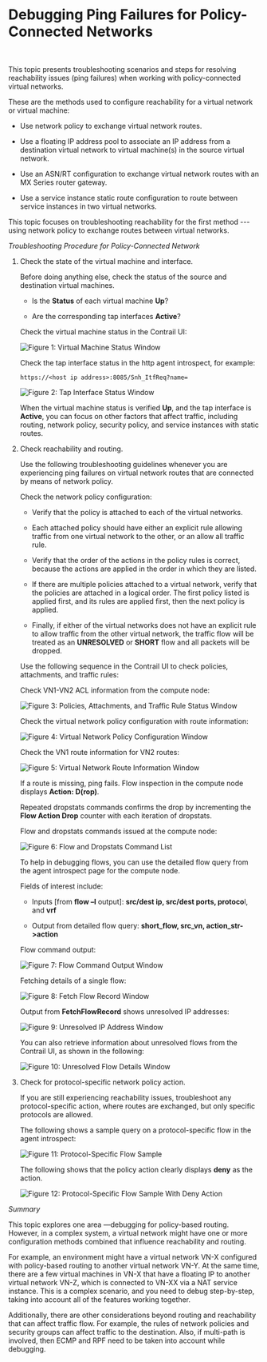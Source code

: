 # Debugging Ping Failures for Policy-Connected Networks

 

This topic presents troubleshooting scenarios and steps for resolving
reachability issues (ping failures) when working with policy-connected
virtual networks.

These are the methods used to configure reachability for a virtual
network or virtual machine:

-   Use network policy to exchange virtual network routes.

-   Use a floating IP address pool to associate an IP address from a
    destination virtual network to virtual machine(s) in the source
    virtual network.

-   Use an ASN/RT configuration to exchange virtual network routes with
    an MX Series router gateway.

-   Use a service instance static route configuration to route between
    service instances in two virtual networks.

This topic focuses on troubleshooting reachability for the first method
--- using network policy to exchange routes between virtual networks.

*Troubleshooting Procedure for Policy-Connected Network*

1.  <span id="jd0e35">Check the state of the virtual machine and
    interface.</span>

    Before doing anything else, check the status of the source and
    destination virtual machines.

    -   Is the **Status** of each virtual machine **Up**?

    -   Are the corresponding tap interfaces **Active**?

    Check the virtual machine status in the Contrail UI:

    ![Figure 1: Virtual Machine Status Window](images/s041980.gif)

    Check the tap interface status in the http agent introspect, for
    example:

    `https://<host ip address>:8085/Snh_ItfReq?name=`

    ![Figure 2: Tap Interface Status Window](images/s041981.gif)

    When the virtual machine status is verified **Up**, and the tap
    interface is **Active**, you can focus on other factors that affect
    traffic, including routing, network policy, security policy, and
    service instances with static routes.

2.  <span id="jd0e79">Check reachability and routing.</span>

    Use the following troubleshooting guidelines whenever you are
    experiencing ping failures on virtual network routes that are
    connected by means of network policy.

    Check the network policy configuration:

    -   Verify that the policy is attached to each of the virtual
        networks.

    -   Each attached policy should have either an explicit rule
        allowing traffic from one virtual network to the other, or an
        allow all traffic rule.

    -   Verify that the order of the actions in the policy rules is
        correct, because the actions are applied in the order in which
        they are listed.

    -   If there are multiple policies attached to a virtual network,
        verify that the policies are attached in a logical order. The
        first policy listed is applied first, and its rules are applied
        first, then the next policy is applied.

    -   Finally, if either of the virtual networks does not have an
        explicit rule to allow traffic from the other virtual network,
        the traffic flow will be treated as an **UNRESOLVED** or
        **SHORT** flow and all packets will be dropped.

    Use the following sequence in the Contrail UI to check policies,
    attachments, and traffic rules:

    Check VN1-VN2 ACL information from the compute node:

    ![Figure 3: Policies, Attachments, and Traffic Rule Status
    Window](images/s041982.gif)

    Check the virtual network policy configuration with route
    information:

    ![Figure 4: Virtual Network Policy Configuration
    Window](images/s041983.gif)

    Check the VN1 route information for VN2 routes:

    ![Figure 5: Virtual Network Route Information
    Window](images/s041984.gif)

    If a route is missing, ping fails. Flow inspection in the compute
    node displays **Action: D(rop)**.

    Repeated dropstats commands confirms the drop by incrementing the
    **Flow Action Drop** counter with each iteration of dropstats.

    Flow and dropstats commands issued at the compute node:

    ![Figure 6: Flow and Dropstats Command List](images/s041985.gif)

    To help in debugging flows, you can use the detailed flow query from
    the agent introspect page for the compute node.

    Fields of interest include:

    -   Inputs \[from **flow –l** output\]: **src/dest ip, src/dest
        ports, protoco**l, and **vrf**

    -   Output from detailed flow query: **short\_flow, src\_vn,
        action\_str-&gt;action**

    Flow command output:

    ![Figure 7: Flow Command Output Window](images/S041986.gif)

    Fetching details of a single flow:

    ![Figure 8: Fetch Flow Record Window](images/S041987.gif)

    Output from **FetchFlowRecord** shows unresolved IP addresses:

    ![Figure 9: Unresolved IP Address Window](images/S041988.gif)

    You can also retrieve information about unresolved flows from the
    Contrail UI, as shown in the following:

    ![Figure 10: Unresolved Flow Details Window](images/S041989.gif)

3.  <span id="jd0e192">Check for protocol-specific network policy
    action.</span>

    If you are still experiencing reachability issues, troubleshoot any
    protocol-specific action, where routes are exchanged, but only
    specific protocols are allowed.

    The following shows a sample query on a protocol-specific flow in
    the agent introspect:

    ![Figure 11: Protocol-Specific Flow Sample](images/S041991.gif)

    The following shows that the policy action clearly displays **deny**
    as the action.

    ![Figure 12: Protocol-Specific Flow Sample With Deny
    Action](images/S041992.gif)

*Summary*

This topic explores one area —debugging for policy-based routing.
However, in a complex system, a virtual network might have one or more
configuration methods combined that influence reachability and routing.

For example, an environment might have a virtual network VN-X configured
with policy-based routing to another virtual network VN-Y. At the same
time, there are a few virtual machines in VN-X that have a floating IP
to another virtual network VN-Z, which is connected to VN-XX via a NAT
service instance. This is a complex scenario, and you need to debug
step-by-step, taking into account all of the features working together.

Additionally, there are other considerations beyond routing and
reachability that can affect traffic flow. For example, the rules of
network policies and security groups can affect traffic to the
destination. Also, if multi-path is involved, then ECMP and RPF need to
be taken into account while debugging.

 
